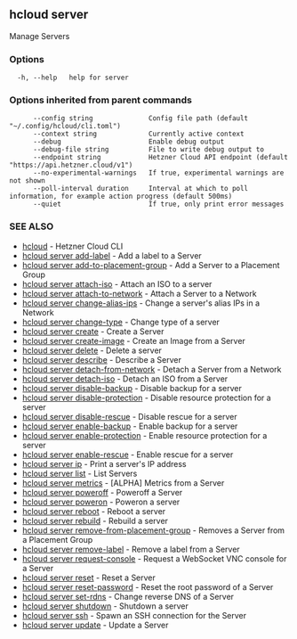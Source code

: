 ## hcloud server

Manage Servers

### Options

```
  -h, --help   help for server
```

### Options inherited from parent commands

```
      --config string              Config file path (default "~/.config/hcloud/cli.toml")
      --context string             Currently active context
      --debug                      Enable debug output
      --debug-file string          File to write debug output to
      --endpoint string            Hetzner Cloud API endpoint (default "https://api.hetzner.cloud/v1")
      --no-experimental-warnings   If true, experimental warnings are not shown
      --poll-interval duration     Interval at which to poll information, for example action progress (default 500ms)
      --quiet                      If true, only print error messages
```

### SEE ALSO

* [hcloud](hcloud.md)	 - Hetzner Cloud CLI
* [hcloud server add-label](hcloud_server_add-label.md)	 - Add a label to a Server
* [hcloud server add-to-placement-group](hcloud_server_add-to-placement-group.md)	 - Add a Server to a Placement Group
* [hcloud server attach-iso](hcloud_server_attach-iso.md)	 - Attach an ISO to a server
* [hcloud server attach-to-network](hcloud_server_attach-to-network.md)	 - Attach a Server to a Network
* [hcloud server change-alias-ips](hcloud_server_change-alias-ips.md)	 - Change a server's alias IPs in a Network
* [hcloud server change-type](hcloud_server_change-type.md)	 - Change type of a server
* [hcloud server create](hcloud_server_create.md)	 - Create a Server
* [hcloud server create-image](hcloud_server_create-image.md)	 - Create an Image from a Server
* [hcloud server delete](hcloud_server_delete.md)	 - Delete a server
* [hcloud server describe](hcloud_server_describe.md)	 - Describe a Server
* [hcloud server detach-from-network](hcloud_server_detach-from-network.md)	 - Detach a Server from a Network
* [hcloud server detach-iso](hcloud_server_detach-iso.md)	 - Detach an ISO from a Server
* [hcloud server disable-backup](hcloud_server_disable-backup.md)	 - Disable backup for a server
* [hcloud server disable-protection](hcloud_server_disable-protection.md)	 - Disable resource protection for a server
* [hcloud server disable-rescue](hcloud_server_disable-rescue.md)	 - Disable rescue for a server
* [hcloud server enable-backup](hcloud_server_enable-backup.md)	 - Enable backup for a server
* [hcloud server enable-protection](hcloud_server_enable-protection.md)	 - Enable resource protection for a server
* [hcloud server enable-rescue](hcloud_server_enable-rescue.md)	 - Enable rescue for a server
* [hcloud server ip](hcloud_server_ip.md)	 - Print a server's IP address
* [hcloud server list](hcloud_server_list.md)	 - List Servers
* [hcloud server metrics](hcloud_server_metrics.md)	 - [ALPHA] Metrics from a Server
* [hcloud server poweroff](hcloud_server_poweroff.md)	 - Poweroff a Server
* [hcloud server poweron](hcloud_server_poweron.md)	 - Poweron a server
* [hcloud server reboot](hcloud_server_reboot.md)	 - Reboot a server
* [hcloud server rebuild](hcloud_server_rebuild.md)	 - Rebuild a server
* [hcloud server remove-from-placement-group](hcloud_server_remove-from-placement-group.md)	 - Removes a Server from a Placement Group
* [hcloud server remove-label](hcloud_server_remove-label.md)	 - Remove a label from a Server
* [hcloud server request-console](hcloud_server_request-console.md)	 - Request a WebSocket VNC console for a Server
* [hcloud server reset](hcloud_server_reset.md)	 - Reset a Server
* [hcloud server reset-password](hcloud_server_reset-password.md)	 - Reset the root password of a Server
* [hcloud server set-rdns](hcloud_server_set-rdns.md)	 - Change reverse DNS of a Server
* [hcloud server shutdown](hcloud_server_shutdown.md)	 - Shutdown a server
* [hcloud server ssh](hcloud_server_ssh.md)	 - Spawn an SSH connection for the Server
* [hcloud server update](hcloud_server_update.md)	 - Update a Server
